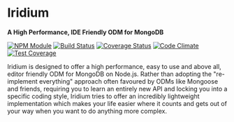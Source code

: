 # Iridium
**A High Performance, IDE Friendly ODM for MongoDB**

[![NPM Module](https://badge.fury.io/js/iridium.png)](https://npmjs.org/package/iridium)
[![Build Status](https://travis-ci.org/SierraSoftworks/Iridium.png?branch=master)](https://travis-ci.org/SierraSoftworks/Iridium)
[![Coverage Status](https://coveralls.io/repos/SierraSoftworks/Iridium/badge.svg?branch=master)](https://coveralls.io/r/SierraSoftworks/Iridium?branch=typescript)
[![Code Climate](https://codeclimate.com/github/SierraSoftworks/Iridium/badges/gpa.svg)](https://codeclimate.com/github/SierraSoftworks/Iridium)
[![Test Coverage](https://codeclimate.com/github/SierraSoftworks/Iridium/badges/coverage.svg)](https://codeclimate.com/github/SierraSoftworks/Iridium)


Iridium is designed to offer a high performance, easy to use and above all, editor friendly ODM for MongoDB on Node.js.
Rather than adopting the "re-implement everything" approach often favoured by ODMs like Mongoose and friends, requiring
you to learn an entirely new API and locking you into a specific coding style, Iridium tries to offer an incredibly
lightweight implementation which makes your life easier where it counts and gets out of your way when you want to do
anything more complex.